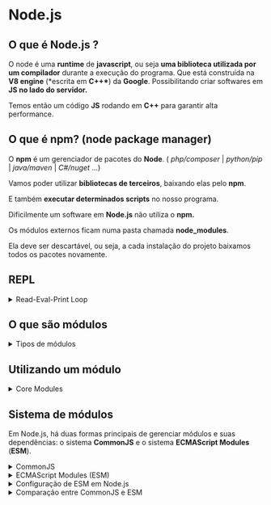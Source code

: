 # Node.js

## O que é Node.js ?

O node é uma **runtime** de **javascript**, ou seja **uma biblioteca utilizada por um compilador** durante a execução do programa.
Que está construída na **V8 engine** (\*escrita em **C++\***) da **Google**. Possibilitando criar softwares em **JS no lado do servidor.**

Temos então um código **JS** rodando em **C++** para garantir alta performance.

## O que é npm? (**node package manager**)

O **npm** é um gerenciador de pacotes do **Node**. ( _php/composer_ | _python/pip_ | _java/maven_ | _C#/nuget_ …)

Vamos poder utilizar **bibliotecas de terceiros**, baixando elas pelo **npm**.

E também **executar determinados scripts** no nosso programa.

Dificilmente um software em **Node.js** não utiliza o **npm.**

Os módulos externos ficam numa pasta chamada **node_modules**.

Ela deve ser descartável, ou seja, a cada instalação do projeto baixamos todos os pacotes novamente.

## REPL

<details>
  <summary>Read-Eval-Print Loop</summary>
  Na maioria das vezes <strong>estaremos executando o Node via arquivos</strong> do nosso projeto, porém também é possível <strong>executá-lo via terminal</strong> bastando digitar:

`node`

Isto irá executar o **REPL**, que é um ambiente interativo que lê, avalia e imprime resultados de comandos introduzidos pelo usuário, repetidamente. Ele permite que você execute código **JavaScript** de maneira interativa, tornando-o uma ferramenta valiosa para testes rápidos, experimentação e depuração.

### Funcionalidades do REPL do Node.js:

- 1. Read (Ler): Lê a entrada do usuário.
- 2. Eval (Avaliar): Avalia/Executa o código JavaScript inserido.
- 3. Print (Imprimir): Imprime o resultado da avaliação.
- 4. Loop (Laço): Retorna ao estado de leitura para aguardar nova entrada.

### Exemplos:

```js
> 2 + 2
4

> console.log("Hello, world!")
Hello, world!

> let x = 10;
> x * 2
20
```

### Recursos adicionais:

- <strong>Histórico de comandos:</strong> O REPL armazena um histórico dos comandos digitados, permitindo navegar pelos comandos anteriores com as setas para cima ↑ e para baixo ↓.

- <strong>Autocompletar:</strong> Pressionando a tecla `Tab`, você pode ver sugestões de comandos ou propriedades disponíveis.

- <strong>Comandos de controle:</strong> Algumas combinações de teclas, como `Ctrl+C` para encerrar a entrada atual ou `Ctrl+D` para sair do REPL, ajudam no controle da sessão.

O REPL do Node.js é uma ferramenta poderosa para desenvolvedores que desejam experimentar rapidamente com código JavaScript, depurar problemas ou aprender mais sobre o comportamento de certas funções e bibliotecas.

</details>

## O que são módulos

<details>
  <summary>Tipos de módulos</summary>

Um módulo é **_um pedaço de código encapsulado que possui suas próprias funcionalidades_** e pode ser facilmente reutilizado em outros projetos.

Os módulos ajudam a organizar o código, dividir responsabilidades e melhorar a manutenção e a reutilização do código.

Módulos são scripts reutilizáveis, eles são divididos em três categorias:

- **Modulo local**: São módulos definidos pelo usuário dentro de um projeto Node.js.
  Eles são usados para encapsular funcionalidades específicas que você deseja reutilizar em diferentes partes da sua aplicação.
- **Core Modules**: São módulos embutidos que vêm com a instalação do Node.js, como `fs`, `http`, `path`, `os`, entre outros.
- **Modulos Externos**: São módulos criados pela comunidade e publicados no **npm** (_Node Package Manager_). Eles podem ser instalados e usados em seus projetos.
</details>

## Utilizando um módulo

<details>
<summary>Core Modules</summary>

Importaremos um **módulo do node**: o **File System (fs).** Este módulo serve para trabalhar com diretórios, arquivos e etc.

E ele é um **Core Module**, nativo do **node:**

**Core Modules** são módulos integrados que vêm com a instalação do **Node.js**.

Eles fornecem funcionalidades básicas que são essenciais para o desenvolvimento de aplicações Node.js sem a necessidade de instalar pacotes adicionais.

Esses módulos são escritos em **C++** e **JavaScript**, sendo altamente otimizados para desempenho e eficiência.

### Características dos Core Modules:

1. **Disponibilidade Imediata**: Estão disponíveis imediatamente após a instalação do **Node.js**, sem a necessidade de instalação adicional.
2. **Desempenho Otimizado**: Como são parte do núcleo do **Node.js**, são projetados para serem altamente eficientes e rápidos.
3. **Ampla Funcionalidade**: Cobre uma ampla gama de funcionalidades necessárias para construir aplicações _server-side_, como manipulação de arquivos, redes, streams, buffers e mais.
</details>

## Sistema de módulos

Em Node.js, há duas formas principais de gerenciar módulos e suas dependências: o sistema **CommonJS** e o sistema **ECMAScript Modules** (**ESM**).

<details>
  <summary>CommonJS</summary>

### CommonJS

O commonJS é o sistema de módulos padrão do **Node.js**. Ele usa as funções `require` para importar módulos e `module.exports` ou `exports` para exportar módulos.

**Exportando com CommonJS:**

```js
//arquivo math.js
function add(a, b) {
  return a + b;
}

module.exports = {
  add,
};
```

**Importando com CommonJS**:

```jsx
const math = require("./math");
console.log(math.add(2, 3)); // saída: 5
```

</details>

<details>
  <summary>ECMAScript Modules (ESM)</summary>

### ECMAScript Modules (ESM)

O ECMAScript Modules, é o sistema de módulos moderno introduzido no _ES6 (ECMAScript 2015)_.

Ele usa as palavras-chave `import` e `export` para gerenciar módulos. **Node.js** Começou a suportar **ESM** nativamente a partir da vcersão `12.x`, embora com algumas restrições e necessidade de configuração.

**Exportando com ESM**:

```jsx
//arquivo math.mjs

export function add(a, b) {
  return a + b;
}
```

**Importando com ESM**:

```jsx
import { add } from "./math.mjs";
console.log(add(2, 3)); // saída 5
```

</details>

<details>
<summary>Configuração de ESM em Node.js</summary>

### Configuração de ESM em Node.js

Para utilizar ESM você pode:

1. Nomear os arquivos de módulo com a extensão `.mjs`
2. Ou configurar o arquivo `package.json` com `"type": "module"` para permitir o uso de ESM com arquivos `.js`.

**Exemplo de** `package.json`:

```jsx
{
	"type": "module"
}
```

</details>

<details>
<summary>Comparação entre CommonJS e ESM</summary>

### Comparação entre CommonJS e ESM

- **CommonJS**
  - Usa `require` e `module.exports`.
  - Carregamento síncrono, adequado para módulos do lado do servidor.
  - Suporta condicionais dinâmicos na importação.
- **ESM**
  - Usa `import` e `export`.
  - Carregamento assíncrono, adequado tanto para módulos do lado do servidor quanto para o navegador.
  - Oferece melhorias de desempenho através de otimizações de estática.

### Exemplos de uso mais avançado:

Importação e Exportação Padrão:

```jsx
// math.mjs
export default function add(a, b) {
  return a + b;
}

// app.mjs
import add from "./math.mjs";
console.log(add(2, 3)); // saída: 5
```

Importação e exportação nomeada:

```jsx
// math.mjs
export function add(a, b) {
  return a + b;
}

export function subtract(a, b) {
  return a - b;
}

// app.mjs
import { add, subtract } from "./math.mjs";
console.log(add(2, 3)); // saída: 5
console.log(subtract(5, 2)); // saída: 3
```

#### Importação Dinâmica:

O ESM também suporta importação dinâmica usando a função `import()`, permitindo carregar módulos condicionalmente ou de forma assíncrona.

```jsx
// app.mjs
async function loadMathModule() {
  const math = await import("./math.mjs");
  console.log(math.add(2, 3)); // saída: 5
}

loadMathModule();
```

Em resumo, **Node.js** oferece flexibilidade para usar tanto o sistema de módulos **CommonJS** quanto o **ESM**, permitindo a escolha o que melhor se adapta às suas necessidades de desenvolvimento.

</details>
